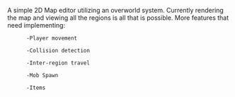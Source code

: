 A simple 2D Map editor utilizing an overworld system. Currently rendering the map and viewing all the regions is all that is possible.
More features that need implementing:
          
          -Player movement
          
          -Collision detection
          
          -Inter-region travel
          
          -Mob Spawn
          
          -Items
          
